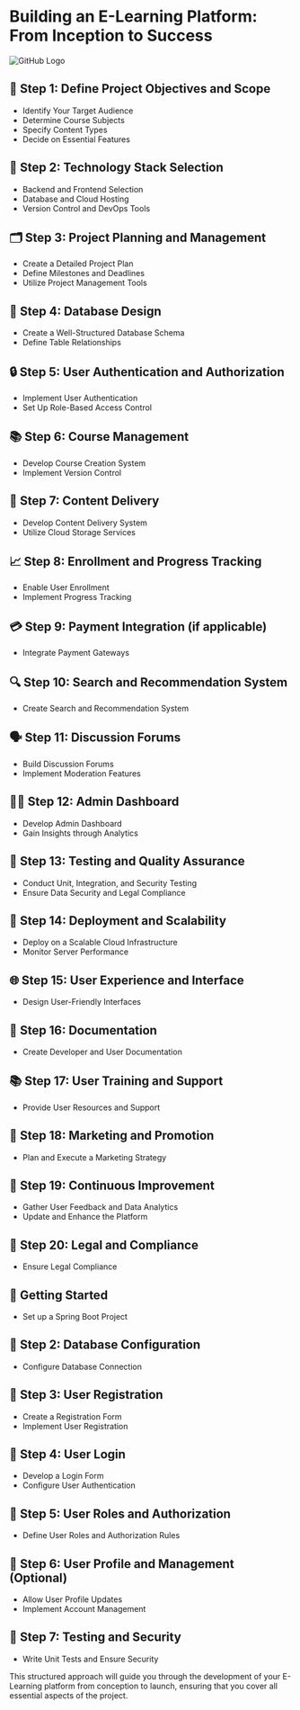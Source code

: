 # Building an E-Learning Platform: From Inception to Success
![GitHub Logo](https://github.com/ADVindiancoder/Building-a-Java-Spring-Boot-Application/blob/main/2.png)

## 🚀 Step 1: Define Project Objectives and Scope

- Identify Your Target Audience
- Determine Course Subjects
- Specify Content Types
- Decide on Essential Features

## 🌟 Step 2: Technology Stack Selection

- Backend and Frontend Selection
- Database and Cloud Hosting
- Version Control and DevOps Tools

## 🗂️ Step 3: Project Planning and Management

- Create a Detailed Project Plan
- Define Milestones and Deadlines
- Utilize Project Management Tools

## 🏢 Step 4: Database Design

- Create a Well-Structured Database Schema
- Define Table Relationships

## 🔒 Step 5: User Authentication and Authorization

- Implement User Authentication
- Set Up Role-Based Access Control

## 📚 Step 6: Course Management

- Develop Course Creation System
- Implement Version Control

## 📡 Step 7: Content Delivery

- Develop Content Delivery System
- Utilize Cloud Storage Services

## 📈 Step 8: Enrollment and Progress Tracking

- Enable User Enrollment
- Implement Progress Tracking

## 💳 Step 9: Payment Integration (if applicable)

- Integrate Payment Gateways

## 🔍 Step 10: Search and Recommendation System

- Create Search and Recommendation System

## 🗣️ Step 11: Discussion Forums

- Build Discussion Forums
- Implement Moderation Features

## 👨‍💼 Step 12: Admin Dashboard

- Develop Admin Dashboard
- Gain Insights through Analytics

## 🔬 Step 13: Testing and Quality Assurance

- Conduct Unit, Integration, and Security Testing
- Ensure Data Security and Legal Compliance

## 🚀 Step 14: Deployment and Scalability

- Deploy on a Scalable Cloud Infrastructure
- Monitor Server Performance

## 🌐 Step 15: User Experience and Interface

- Design User-Friendly Interfaces

## 📝 Step 16: Documentation

- Create Developer and User Documentation

## 📚 Step 17: User Training and Support

- Provide User Resources and Support

## 🚀 Step 18: Marketing and Promotion

- Plan and Execute a Marketing Strategy

## 🌟 Step 19: Continuous Improvement

- Gather User Feedback and Data Analytics
- Update and Enhance the Platform

## 📜 Step 20: Legal and Compliance

- Ensure Legal Compliance

## 🚀 Getting Started

- Set up a Spring Boot Project

## 📂 Step 2: Database Configuration

- Configure Database Connection

## 📝 Step 3: User Registration

- Create a Registration Form
- Implement User Registration

## 🔑 Step 4: User Login

- Develop a Login Form
- Configure User Authentication

## 🔐 Step 5: User Roles and Authorization

- Define User Roles and Authorization Rules

## 👤 Step 6: User Profile and Management (Optional)

- Allow User Profile Updates
- Implement Account Management

## 🧪 Step 7: Testing and Security

- Write Unit Tests and Ensure Security

This structured approach will guide you through the development of your E-Learning platform from conception to launch, ensuring that you cover all essential aspects of the project.
